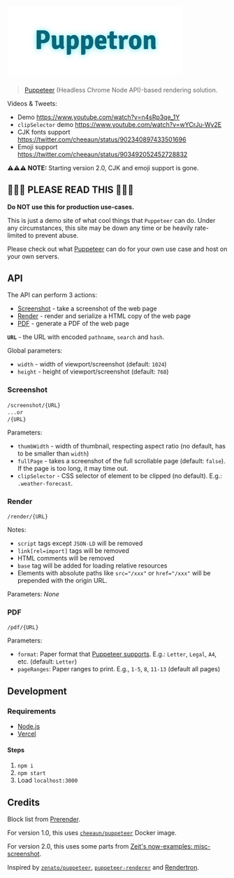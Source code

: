 # <img src="assets/logo.png" width="400" alt="Puppetron">

> [Puppeteer](https://github.com/puppeteer/puppeteer) (Headless Chrome Node API)-based rendering solution.

Videos & Tweets:

- Demo <https://www.youtube.com/watch?v=n4sRp3qe_1Y>
- `clipSelector` demo <https://www.youtube.com/watch?v=wYCrJu-Wy2E>
- CJK fonts support <https://twitter.com/cheeaun/status/902340897433501696>
- Emoji support <https://twitter.com/cheeaun/status/903492052452728832>

**⚠️⚠️⚠️ NOTE:** Starting version 2.0, CJK and emoji support is gone.

## 🚧🚧🚧 PLEASE READ THIS 🚧🚧🚧

**Do NOT use this for production use-cases.**

This is just a demo site of what cool things that `Puppeteer` can do. Under any circumstances, this site may be down any time or be heavily rate-limited to prevent abuse.

Please check out what [Puppeteer](https://github.com/GoogleChrome/puppeteer) can do for your own use case and host on your own servers.

## API

The API can perform 3 actions:

- [Screenshot](#screenshot) - take a screenshot of the web page
- [Render](#render) - render and serialize a HTML copy of the web page
- [PDF](#pdf) - generate a PDF of the web page

**`URL`** - the URL with encoded `pathname`, `search` and `hash`.

Global parameters:

- `width` - width of viewport/screenshot (default: `1024`)
- `height` - height of viewport/screenshot (default: `768`)

### Screenshot

```
/screenshot/{URL}
...or
/{URL}
```

Parameters:

- `thumbWidth` - width of thumbnail, respecting aspect ratio (no default, has to be smaller than `width`)
- `fullPage` - takes a screenshot of the full scrollable page (default: `false`). If the page is too long, it may time out.
- `clipSelector` - CSS selector of element to be clipped (no default). E.g.: `.weather-forecast`.

### Render

```
/render/{URL}
```

Notes:

- `script` tags except `JSON-LD` will be removed
- `link[rel=import]` tags will be removed
- HTML comments will be removed
- `base` tag will be added for loading relative resources
- Elements with absolute paths like `src="/xxx"` or `href="/xxx"` will be prepended with the origin URL.

Parameters: _None_

### PDF

```
/pdf/{URL}
```

Parameters:

- `format`: Paper format that [Puppeteer supports](https://github.com/GoogleChrome/puppeteer/blob/master/docs/api.md#pagepdfoptions). E.g.: `Letter`, `Legal`, `A4`, etc. (default: `Letter`)
- `pageRanges`: Paper ranges to print. E.g., `1-5`, `8`, `11-13` (default all pages)

## Development

### Requirements

- [Node.js](https://nodejs.org/en/)
- [Vercel](https://vercel.com/download)

#### Steps

1. `npm i`
2. `npm start`
3. Load `localhost:3000`

## Credits

Block list from [Prerender](https://github.com/prerender/prerender/blob/master/lib/resources/blocked-resources.json).

For version 1.0, this uses [`cheeaun/puppeteer`](https://hub.docker.com/r/cheeaun/puppeteer/) Docker image.

For version 2.0, this uses some parts from [Zeit's now-examples: misc-screenshot](https://github.com/zeit/now-examples/blob/master/misc-screenshot/Dockerfile).

Inspired by [`zenato/puppeteer`](<(https://hub.docker.com/r/zenato/puppeteer/)>), [`puppeteer-renderer`](https://github.com/zenato/puppeteer-renderer) and [Rendertron](https://render-tron.appspot.com/).
